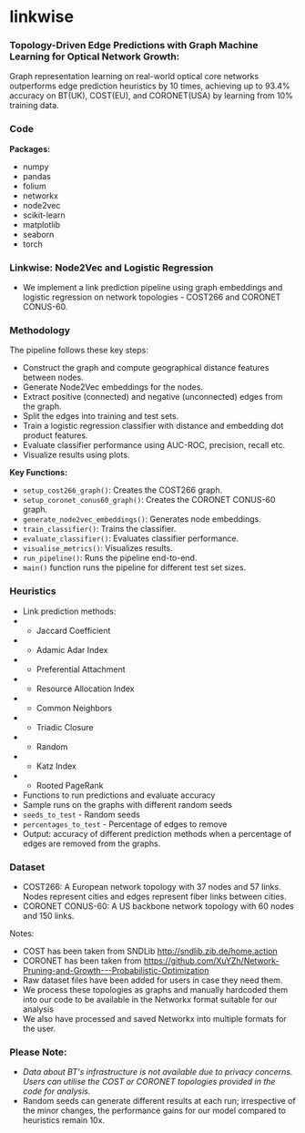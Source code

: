 # linkwise

### Topology-Driven Edge Predictions with Graph Machine Learning for Optical Network Growth: 
Graph representation learning on real-world optical core networks outperforms edge prediction heuristics by 10 times, achieving up to 93.4% accuracy on BT(UK), COST(EU), and CORONET(USA) by learning from 10% training data.

### Code
**Packages:**
- numpy
- pandas
- folium
- networkx
- node2vec
- scikit-learn
- matplotlib
- seaborn
- torch

### Linkwise: Node2Vec and Logistic Regression
- We implement a link prediction pipeline using graph embeddings and logistic regression on network topologies - COST266 and CORONET CONUS-60.

### Methodology
The pipeline follows these key steps:
- Construct the graph and compute geographical distance features between nodes.
- Generate Node2Vec embeddings for the nodes.
- Extract positive (connected) and negative (unconnected) edges from the graph.
- Split the edges into training and test sets.
- Train a logistic regression classifier with distance and embedding dot product features. 
- Evaluate classifier performance using AUC-ROC, precision, recall etc.
- Visualize results using plots.

**Key Functions:**
- `setup_cost266_graph()`: Creates the COST266 graph.
- `setup_coronet_conus60_graph()`: Creates the CORONET CONUS-60 graph. 
- `generate_node2vec_embeddings()`: Generates node embeddings.
- `train_classifier()`: Trains the classifier.
- `evaluate_classifier()`: Evaluates classifier performance.
- `visualise_metrics()`: Visualizes results.
- `run_pipeline()`: Runs the pipeline end-to-end.
- `main()` function runs the pipeline for different test set sizes.


### Heuristics
- Link prediction methods:
- - Jaccard Coefficient
- - Adamic Adar Index
- - Preferential Attachment
- - Resource Allocation Index
- - Common Neighbors
- - Triadic Closure
- - Random
- - Katz Index
- - Rooted PageRank
- Functions to run predictions and evaluate accuracy
- Sample runs on the graphs with different random seeds
- `seeds_to_test` - Random seeds
- `percentages_to_test` - Percentage of edges to remove
- Output: accuracy of different prediction methods when a percentage of edges are removed from the graphs.


### Dataset
- COST266: A European network topology with 37 nodes and 57 links. Nodes represent cities and edges represent fiber links between cities.
- CORONET CONUS-60: A US backbone network topology with 60 nodes and 150 links.

Notes:  
- COST has been taken from SNDLib http://sndlib.zib.de/home.action
- CORONET has been taken from https://github.com/XuYZh/Network-Pruning-and-Growth---Probabilistic-Optimization
- Raw dataset files have been added for users in case they need them.
- We process these topologies as graphs and manually hardcoded them into our code to be available in the Networkx format suitable for our analysis
- We also have processed and saved Networkx into multiple formats for the user.

### Please Note: 
- _Data about BT's infrastructure is not available due to privacy concerns. Users can utilise the COST or CORONET topologies provided in the code for analysis._
- Random seeds can generate different results at each run; irrespective of the minor changes, the performance gains for our model compared to heuristics remain 10x.
